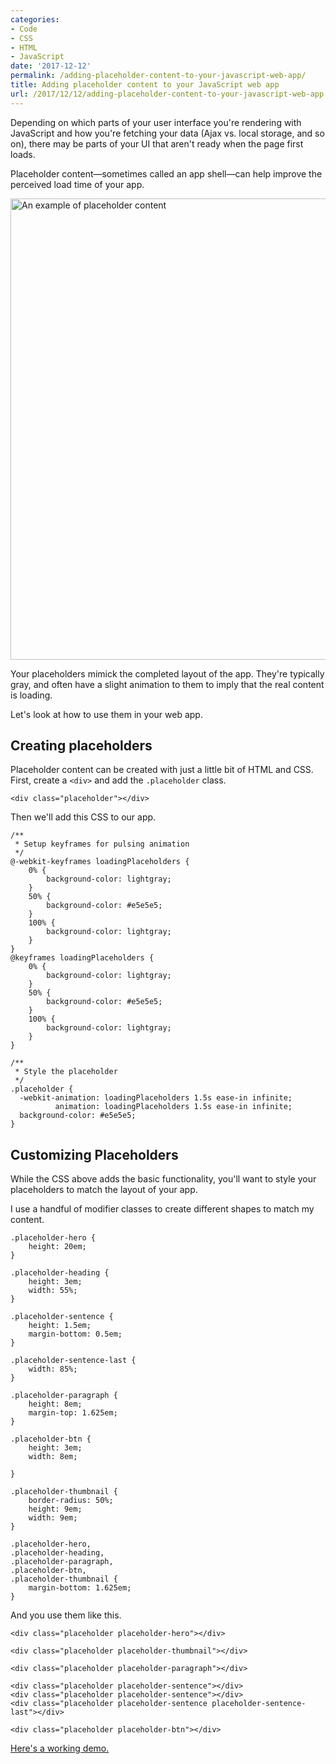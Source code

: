 ```yaml
---
categories:
- Code
- CSS
- HTML
- JavaScript
date: '2017-12-12'
permalink: /adding-placeholder-content-to-your-javascript-web-app/
title: Adding placeholder content to your JavaScript web app
url: /2017/12/12/adding-placeholder-content-to-your-javascript-web-app
---
```


Depending on which parts of your user interface you're rendering with JavaScript and how you're fetching your data (Ajax vs. local storage, and so on), there may be parts of your UI that aren't ready when the page first loads.

Placeholder content&mdash;sometimes called an app shell&mdash;can help improve the perceived load time of your app.

<img src="https://gomakethings.com/wp-content/uploads/2017/11/placeholder.gif" alt="An example of placeholder content" width="1498" height="738" class="aligncenter size-full wp-image-19389" />

Your placeholders mimick the completed layout of the app. They're typically gray, and often have a slight animation to them to imply that the real content is loading.

Let's look at how to use them in your web app.

## Creating placeholders

Placeholder content can be created with just a little bit of HTML and CSS. First, create a `<div>` and add the `.placeholder` class.

```lang-html
<div class="placeholder"></div>
```

Then we'll add this CSS to our app.

```lang-css
/**
 * Setup keyframes for pulsing animation
 */
@-webkit-keyframes loadingPlaceholders {
	0% {
		background-color: lightgray;
	}
	50% {
		background-color: #e5e5e5;
	}
	100% {
		background-color: lightgray;
	}
}
@keyframes loadingPlaceholders {
	0% {
		background-color: lightgray;
	}
	50% {
		background-color: #e5e5e5;
	}
	100% {
		background-color: lightgray;
	}
}

/**
 * Style the placeholder
 */
.placeholder {
  -webkit-animation: loadingPlaceholders 1.5s ease-in infinite;
          animation: loadingPlaceholders 1.5s ease-in infinite;
  background-color: #e5e5e5;
}
```

## Customizing Placeholders

While the CSS above adds the basic functionality, you'll want to style your placeholders to match the layout of your app.

I use a handful of modifier classes to create different shapes to match my content.

```lang-css
.placeholder-hero {
	height: 20em;
}

.placeholder-heading {
	height: 3em;
	width: 55%;
}

.placeholder-sentence {
	height: 1.5em;
	margin-bottom: 0.5em;
}

.placeholder-sentence-last {
	width: 85%;
}

.placeholder-paragraph {
	height: 8em;
	margin-top: 1.625em;
}

.placeholder-btn {
	height: 3em;
	width: 8em;

}

.placeholder-thumbnail {
	border-radius: 50%;
	height: 9em;
	width: 9em;
}

.placeholder-hero,
.placeholder-heading,
.placeholder-paragraph,
.placeholder-btn,
.placeholder-thumbnail {
	margin-bottom: 1.625em;
}
```

And you use them like this.

```lang-html
<div class="placeholder placeholder-hero"></div>

<div class="placeholder placeholder-thumbnail"></div>

<div class="placeholder placeholder-paragraph"></div>

<div class="placeholder placeholder-sentence"></div>
<div class="placeholder placeholder-sentence"></div>
<div class="placeholder placeholder-sentence placeholder-sentence-last"></div>

<div class="placeholder placeholder-btn"></div>
```

[Here's a working demo.](https://jsfiddle.net/cferdinandi/0ew9raa4/)